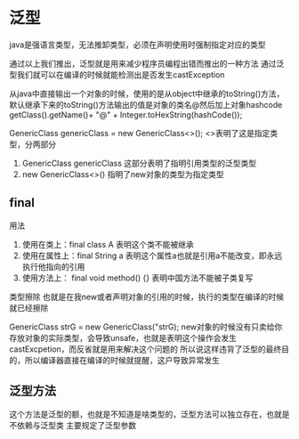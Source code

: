 # 泛型

java是强语言类型，无法推卸类型，必须在声明使用时强制指定对应的类型

通过以上我们推出，泛型就是用来减少程序员编程出错而推出的一种方法
通过泛型我们就可以在编译的时候就能检测出是否发生castException

从java中直接输出一个对象的时候，使用的是从object中继承的toString()方法，默认继承下来的toString()方法输出的值是对象的类名@然后加上对象hashcode
getClass().getName()+ "@" + Integer.toHexString(hashCode());

GenericClass<String> genericClass = new GenericClass<>();
<>表明了这是指定类型，分两部分
1. GenericClass<string> genericClass 这部分表明了指明引用类型的泛型类型
2. new GenericClass<>() 指明了new对象的类型为指定类型
## final

用法
1. 使用在类上：final class A 表明这个类不能被继承
2. 使用在属性上：final String a 表明这个属性a也就是引用a不能改变，即永远执行他指向的引用
3. 使用方法上： final void method() {} 表明中国方法不能被子类复写

类型擦除
也就是在我new或者声明对象的引用的时候，执行的类型在编译的时候就已经擦除

GenericClass<String> strG = new GenericClass("strG);
new对象的时候没有只卖给你存放对象的实际类型，会导致unsafe，也就是表明这个操作会发生castExcpetion，而反省就是用来解决这个问题的
所以说这样违背了泛型的最终目的，所以编译器直接在编译的时候就提醒，这户导致异常发生


## 泛型方法

这个方法是泛型的额，也就是不知道是啥类型的，泛型方法可以独立存在，也就是不依赖与泛型类
主要规定了泛型参数